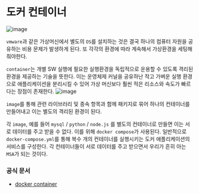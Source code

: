# 도커 컨테이너
![image](https://user-images.githubusercontent.com/60773356/130023701-598e4d87-7177-4eee-b651-92580cdc5be4.png)

`vmware`과 같은 가상머신에서 별도의 `OS`를 설치하는 것은 결국 하나의 컴퓨터 자원을 공유하는 비용 문제가 발생하게 된다. 또 각각의 환경에 따라 계속해서 가상환경을 세팅해줘야한다.

`container`는 개별 SW 실행에 필요한 실행환경을 독립적으로 운용할 수 있도록 격리된 환경을 제공하는 기술을 뜻한다.
이는 운영체제 커널을 공유하난 작고 가벼운 실행 환경으로 애플리케이션을 분리시킬 수 있어 가상 머신보다 훨씬 적은 리소스와 속도가 빠르다는 장점이 존재한다.
![image](https://user-images.githubusercontent.com/60773356/130024201-79ad9455-0251-46d7-a5b7-ea5903f8ac78.png)

`image`를 통해 관련 라이브러리 및 종속 항목과 함께 패키지로 묶어 하나의 컨테이너를 만들어내고 이는 별도의 격리된 환경이 된다.

각 `image`, 예를 들어 `mysql` / `python` / `node.js` 를 별도의 컨테이너로 만들면 이는 서로 데이터를 주고 받을 수 없다. 이를 위해 `docker compose`가 사용된다.
일반적으로 `docker-compose.yml`를 통해 복수 개의 컨테이너를 실행시키는 도커 애플리케이션의 서비스를 구성한다. 각 컨테이너들이 서로 데이터를 주고 받으면서 우리가 흔히 아는 `MSA`가 되는 것이다.


### 공식 문서
* [docker container](https://www.docker.com/resources/what-container)
